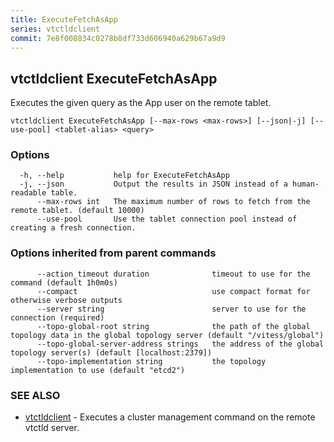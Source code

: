 ```yaml
---
title: ExecuteFetchAsApp
series: vtctldclient
commit: 7e8f008834c0278b8df733d606940a629b67a9d9
---
```

## vtctldclient ExecuteFetchAsApp

Executes the given query as the App user on the remote tablet.

```
vtctldclient ExecuteFetchAsApp [--max-rows <max-rows>] [--json|-j] [--use-pool] <tablet-alias> <query>
```

### Options

```
  -h, --help           help for ExecuteFetchAsApp
  -j, --json           Output the results in JSON instead of a human-readable table.
      --max-rows int   The maximum number of rows to fetch from the remote tablet. (default 10000)
      --use-pool       Use the tablet connection pool instead of creating a fresh connection.
```

### Options inherited from parent commands

```
      --action_timeout duration              timeout to use for the command (default 1h0m0s)
      --compact                              use compact format for otherwise verbose outputs
      --server string                        server to use for the connection (required)
      --topo-global-root string              the path of the global topology data in the global topology server (default "/vitess/global")
      --topo-global-server-address strings   the address of the global topology server(s) (default [localhost:2379])
      --topo-implementation string           the topology implementation to use (default "etcd2")
```

### SEE ALSO

* [vtctldclient](../)	 - Executes a cluster management command on the remote vtctld server.

